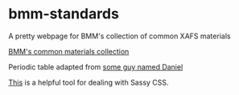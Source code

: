 # bmm-standards
A pretty webpage for BMM's collection of common XAFS materials

[BMM's common materials collection](./BMM-standards.html)

Periodic table adapted from [some guy named Daniel](https://codepen.io/gooseofmusic/pen/PjKdNQ)

[This](https://www.coderstool.com/scss-to-css) is a helpful tool for
dealing with Sassy CSS.

